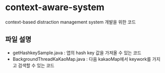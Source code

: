 # context-aware-system
context-based distraction management system 개발을 위한 코드

## 파일 설명
- getHashkeySample.java : 앱의 hash key 값을 가져올 수 있는 코드
- BackgroundThreadKaKaoMap.java : 다음 kakaoMap에서 keywork를 가지고 검색할 수 있는 코드
